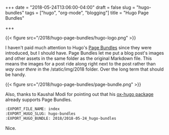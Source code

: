 +++
date = "2018-05-24T13:06:00-04:00"
draft = false
slug = "hugo-bundles"
tags = ["hugo", "org-mode", "blogging"]
title = "Hugo Page Bundles"

+++

{{< figure src="/2018/hugo-page-bundles/hugo-logo.png" >}}

I haven't paid much attention to Hugo's [Page Bundles](http://gohugo.io/content-management/page-bundles/) since they were introduced,
but I should have. Page Bundles let me put a blog post's images and other
assets in the same folder as the original Markdown file. This means the images
for a post ride along right next to the post rather than _way over there_ in the
/static/img/2018 folder. Over the long term that should be handy.

{{< figure src="/2018/hugo-page-bundles/page-bundle.png" >}}

Also, thanks to Kaushal Modi for pointing out that his [ox-hugo package](https://github.com/kaushalmodi/ox-hugo/) already supports
Page Bundles.

```org
:EXPORT_FILE_NAME: index
:EXPORT_HUGO_SLUG: hugo-bundles
:EXPORT_HUGO_BUNDLE: 2018/2018-05-24_hugo-bundles
```

Nice.
